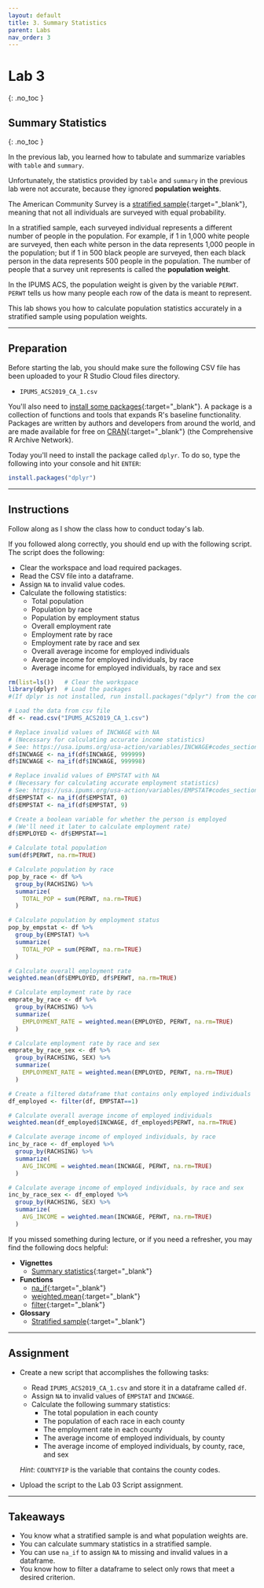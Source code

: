 ```yaml
---
layout: default
title: 3. Summary Statistics
parent: Labs
nav_order: 3
---
```


# Lab 3
{: .no_toc }

## Summary Statistics
{: .no_toc }

In the previous lab, you learned how to tabulate and summarize variables with `table` and `summary`.

Unfortunately, the statistics provided by `table` and `summary` in the previous lab were not accurate, because they ignored **population weights**.

The American Community Survey is a [stratified sample](/CSUN-Econ-433/docs/glossary/stratified-sample){:target="_blank"}, meaning that not all individuals are surveyed with equal probability.

In a stratified sample, each surveyed individual represents a different number of people in the population. For example, if 1 in 1,000 white people are surveyed, then each white person in the data represents 1,000 people in the population; but if 1 in 500 black people are surveyed, then each black person in the data represents 500 people in the population. The number of people that a survey unit represents is called the **population weight**.

In the IPUMS ACS, the population weight is given by the variable `PERWT`. `PERWT` tells us how many people each row of the data is meant to represent.

This lab shows you how to calculate population statistics accurately in a stratified sample using population weights.

---

## Preparation

Before starting the lab, you should make sure the following CSV file has been uploaded to your R Studio Cloud files directory.

- `IPUMS_ACS2019_CA_1.csv`

You'll also need to [install some packages](/CSUN-Econ-433/docs/vignettes/installing-packages){:target="_blank"}. A package is a collection of functions and tools that expands R's baseline functionality. Packages are written by authors and developers from around the world, and are made available for free on [CRAN](https://cran.r-project.org/){:target="_blank"} (the Comprehensive R Archive Network).

Today you'll need to install the package called `dplyr`. To do so, type the following into your console and hit `ENTER`:

```r
install.packages("dplyr")
```

---

## Instructions

Follow along as I show the class how to conduct today's lab. 

If you followed along correctly, you should end up with the following script. The script does the following:
- Clear the workspace and load required packages.
- Read the CSV file into a dataframe.
- Assign `NA` to invalid value codes.
- Calculate the following statistics:
	- Total population
	- Population by race
	- Population by employment status
	- Overall employment rate
	- Employment rate by race
	- Employment rate by race and sex
	- Overall average income for employed individuals
	- Average income for employed individuals, by race
	- Average income for employed individuals, by race and sex

```r
rm(list=ls())   # Clear the workspace
library(dplyr)  # Load the packages
#(If dplyr is not installed, run install.packages("dplyr") from the console first)

# Load the data from csv file
df <- read.csv("IPUMS_ACS2019_CA_1.csv")

# Replace invalid values of INCWAGE with NA
# (Necessary for calculating accurate income statistics)
# See: https://usa.ipums.org/usa-action/variables/INCWAGE#codes_section
df$INCWAGE <- na_if(df$INCWAGE, 999999)
df$INCWAGE <- na_if(df$INCWAGE, 999998)

# Replace invalid values of EMPSTAT with NA
# (Necessary for calculating accurate employment statistics)
# See: https://usa.ipums.org/usa-action/variables/EMPSTAT#codes_section
df$EMPSTAT <- na_if(df$EMPSTAT, 0)
df$EMPSTAT <- na_if(df$EMPSTAT, 9)

# Create a boolean variable for whether the person is employed
# (We'll need it later to calculate employment rate)
df$EMPLOYED <- df$EMPSTAT==1

# Calculate total population
sum(df$PERWT, na.rm=TRUE)

# Calculate population by race
pop_by_race <- df %>%
  group_by(RACHSING) %>%
  summarize(
    TOTAL_POP = sum(PERWT, na.rm=TRUE)
  )

# Calculate population by employment status
pop_by_empstat <- df %>%
  group_by(EMPSTAT) %>% 
  summarize(
    TOTAL_POP = sum(PERWT, na.rm=TRUE)
  )

# Calculate overall employment rate
weighted.mean(df$EMPLOYED, df$PERWT, na.rm=TRUE)

# Calculate employment rate by race
emprate_by_race <- df %>%
  group_by(RACHSING) %>%
  summarize(
    EMPLOYMENT_RATE = weighted.mean(EMPLOYED, PERWT, na.rm=TRUE)
  )

# Calculate employment rate by race and sex
emprate_by_race_sex <- df %>%
  group_by(RACHSING, SEX) %>% 
  summarize(
    EMPLOYMENT_RATE = weighted.mean(EMPLOYED, PERWT, na.rm=TRUE)
  )

# Create a filtered dataframe that contains only employed individuals
df_employed <- filter(df, EMPSTAT==1)

# Calculate overall average income of employed individuals
weighted.mean(df_employed$INCWAGE, df_employed$PERWT, na.rm=TRUE)

# Calculate average income of employed individuals, by race
inc_by_race <- df_employed %>%
  group_by(RACHSING) %>%
  summarize(
    AVG_INCOME = weighted.mean(INCWAGE, PERWT, na.rm=TRUE)
  )

# Calculate average income of employed individuals, by race and sex
inc_by_race_sex <- df_employed %>%
  group_by(RACHSING, SEX) %>% 
  summarize(
    AVG_INCOME = weighted.mean(INCWAGE, PERWT, na.rm=TRUE)
  )
```

If you missed something during lecture, or if you need a refresher, you may find the following docs helpful:

- **Vignettes**
	- [Summary statistics](/CSUN-Econ-433/docs/vignettes/summary-statistics){:target="_blank"}
- **Functions**
	- [na_if](/CSUN-Econ-433/docs/functions/na_if){:target="_blank"}
	- [weighted.mean](/CSUN-Econ-433/docs/functions/weighted-mean){:target="_blank"}
	- [filter](/CSUN-Econ-433/docs/functions/filter){:target="_blank"}
- **Glossary**
	- [Stratified sample](/docs/glossary/stratified-sample){:target="_blank"}

---

## Assignment

- Create a new script that accomplishes the following tasks:
	- Read `IPUMS_ACS2019_CA_1.csv` and store it in a dataframe called `df`.
	- Assign `NA` to invalid values of `EMPSTAT` and `INCWAGE`.
	- Calculate the following summary statistics:
		- The total population in each county
		- The population of each race in each county
		- The employment rate in each county
		- The average income of employed individuals, by county
		- The average income of employed individuals, by county, race, and sex
	
	*Hint*: `COUNTYFIP` is the variable that contains the county codes.

- Upload the script to the Lab 03 Script assignment.

---

## Takeaways

- You know what a stratified sample is and what population weights are.
- You can calculate summary statistics in a stratified sample.
- You can use `na_if` to assign `NA` to missing and invalid values in a dataframe.
- You know how to filter a dataframe to select only rows that meet a desired criterion.